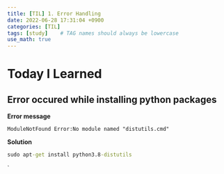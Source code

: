 ```yaml
---
title: [TIL] 1. Error Handling 
date: 2022-06-28 17:31:04 +0900
categories: [TIL]
tags: [study]    # TAG names should always be lowercase
use_math: true
--- 
```


# **Today I Learned**

## Error occured while installing python packages

**Error message**

```
ModuleNotFound Error:No module named "distutils.cmd"
```

**Solution**
```cmd
sudo apt-get install python3.8-distutils 
```
`
